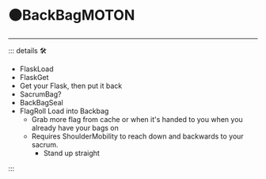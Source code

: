 # 🟠<motor>BackBagMOTON</motor>

---

<!-- =================================================== -->
<!-- =================================================== -->
<!-- =================================================== -->
<!-- =================================================== -->
<!-- =================================================== -->
::: details 🛠

- FlaskLoad
- FlaskGet
- Get your Flask, then put it back
- SacrumBag?
- BackBagSeal
- FlagRoll Load into Backbag
    - Grab more flag from cache or when it's handed to you when you already have your bags on
    - Requires ShoulderMobility to reach down and backwards to your sacrum.
        - Stand up straight

:::

